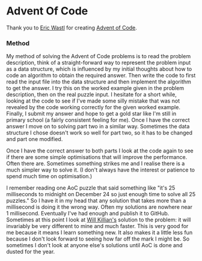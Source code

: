 # Advent Of Code

Thank you to [Eric Wastl](https://was.tl/) for creating [Advent of Code](https://adventofcode.com/).

### Method

My method of solving the Advent of Code problems is to read the problem description,
think of a straight-forward way to represent the problem input as a data structure,
which is influenced by my initial thoughts about how to code an algorithm to obtain the required
answer. Then write the code to first read the input file into the data structure and
then implement the algorithm to get the answer. I try this on the worked example given
in the problem description, then on the real puzzle input. I hesitate for a short
while, looking at the code to see if I've made some silly mistake that was not revealed
by the code working correctly for the given worked example. Finally, I submit my answer and hope to get a gold star like I'm
still in primary school (a fairly consistent feeling for me). Once I have the correct
answer I move on to solving part two in a similar way. Sometimes the data structure
I chose doesn't work so well for part two, so it has to be changed and part one modified.

Once I have the correct answer to both parts I look at the code again to see if there
are some simple optimisations that will improve the performance. Often there are.
Sometimes something strikes me and I realise there is a much simpler way to solve it.
(I don't always have the interest or patience to spend much time on optimisation.)

I remember reading one AoC puzzle that said something like "it's 25 milliseconds to
midnight on December 24 so just enough time to solve all 25 puzzles." So I have it in my
head that any solution that takes more than a millisecond is doing it the wrong way.
Often my solutions are nowhere near 1 millisecond. Eventually I've had enough and
publish it to GitHub. Sometimes at this point I look at
[Will Killian's](https://github.com/willkill07/AdventOfCode2024) solution to the
problem: it will invariably be very different to mine and much faster. This is very good
for me because it means I learn something new. It also makes it a little less fun
because I don't look forward to seeing how far off the mark I might be. So sometimes I
don't look at anyone else's solutions until AoC is done and dusted for the year.

